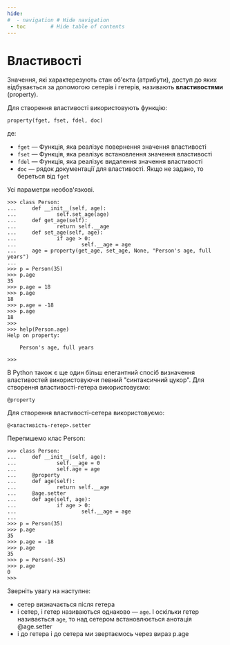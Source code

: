 ```yaml
---
hide:
#  - navigation # Hide navigation
 - toc        # Hide table of contents
---
```


# Властивості

Значення, які характерезують стан об'єкта (атрибути), доступ до яких відбувається за допомогою сетерів і гетерів, називають **властивостями** (property). 

Для створення властивості використовують функцію: 

	property(fget, fset, fdel, doc)
	 
де:

- `fget` — Функція, яка реалізує повернення значення властивості
- `fset` — Функція, яка реалізує встановлення значення властивості
- `fdel` — Функція, яка реалізує видалення значення властивості
- `doc` — рядок документації для властивості. Якщо не задано, то береться від `fget`

Усі параметри необов'язкові. 

	>>> class Person:
	...     def __init__(self, age):
	...             self.set_age(age)
	...     def get_age(self):
	...             return self.__age
	...     def set_age(self, age):
	...             if age > 0:
	...                     self.__age = age
	...     age = property(get_age, set_age, None, "Person's age, full years")
	...
	>>> p = Person(35)
	>>> p.age
	35
	>>> p.age = 18
	>>> p.age
	18
	>>> p.age = -18
	>>> p.age
	18
	>>>
	>>> help(Person.age)
	Help on property:

		Person's age, full years

	>>>

В Python також є ще один більш елегантний спосіб визначення властивостей використовуючи певний "синтаксичний цукор". 
Для створення властивості-гетера використовуємо:

	@property
	
Для створення властивості-сетера використовуємо:

	@<властивість-гетер>.setter
	
Перепишемо клас Person: 

	>>> class Person:
	...     def __init__(self, age):
	...             self.__age = 0
	...             self.age = age
	...     @property
	...     def age(self):
	...             return self.__age
	...     @age.setter
	...     def age(self, age):
	...             if age > 0:
	...                     self.__age = age
	...
	>>> p = Person(35)
	>>> p.age
	35
	>>> p.age = -18
	>>> p.age
	35
	>>> p = Person(-35)
	>>> p.age
	0
	>>>

Зверніть увагу на наступне: 

- сетер визначається після гетера
- і сетер, і гетер називаються однаково — `age`. І оскільки гетер називається `age`, то над сетером встановлюється анотація @age.setter
- і до гетера і до сетера ми звертаємось через вираз p.age
